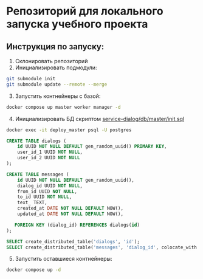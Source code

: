 # Репозиторий для локального запуска учебного проекта

## Инструкция по запуску:

1. Склонировать репозиторий
2. Инициализировать подмодули:
```sh
git submodule init
git submodule update --remote --merge
``` 
3. Запустить контнейнеры с базой:
```sh
docker compose up master worker manager -d
```
4. Инициализировать БД скриптом [service-dialog/db/master/init.sql](https://github.com/iakovalenko-highload-architect/service-dialog/blob/hw-6/db/master/init.sql)
```sh
docker exec -it deploy_master psql -U postgres
```
```sql
CREATE TABLE dialogs (
    id UUID NOT NULL DEFAULT gen_random_uuid() PRIMARY KEY,
    user_id_1 UUID NOT NULL,
    user_id_2 UUID NOT NULL
);

CREATE TABLE messages (
    id UUID NOT NULL DEFAULT gen_random_uuid(),
    dialog_id UUID NOT NULL,
    from_id UUID NOT NULL,
    to_id UUID NOT NULL,
    text_ TEXT,
    created_at DATE NOT NULL DEFAULT NOW(),
    updated_at DATE NOT NULL DEFAULT NOW(),

   FOREIGN KEY (dialog_id) REFERENCES dialogs(id)
);

SELECT create_distributed_table('dialogs', 'id');
SELECT create_distributed_table('messages', 'dialog_id', colocate_with => 'dialogs');
```

5. Запустить оставшиеся контнейнеры:
```sh
docker compose up -d
```